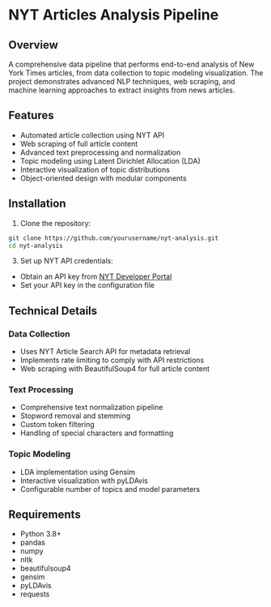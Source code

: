 # NYT Articles Analysis Pipeline

## Overview
A comprehensive data pipeline that performs end-to-end analysis of New York Times articles, from data collection to topic modeling visualization. The project demonstrates advanced NLP techniques, web scraping, and machine learning approaches to extract insights from news articles.

## Features
- Automated article collection using NYT API
- Web scraping of full article content
- Advanced text preprocessing and normalization
- Topic modeling using Latent Dirichlet Allocation (LDA)
- Interactive visualization of topic distributions
- Object-oriented design with modular components


## Installation

1. Clone the repository:
```bash
git clone https://github.com/yourusername/nyt-analysis.git
cd nyt-analysis
```

3. Set up NYT API credentials:
- Obtain an API key from [NYT Developer Portal](https://developer.nytimes.com/)
- Set your API key in the configuration file


## Technical Details

### Data Collection
- Uses NYT Article Search API for metadata retrieval
- Implements rate limiting to comply with API restrictions
- Web scraping with BeautifulSoup4 for full article content

### Text Processing
- Comprehensive text normalization pipeline
- Stopword removal and stemming
- Custom token filtering
- Handling of special characters and formatting

### Topic Modeling
- LDA implementation using Gensim
- Interactive visualization with pyLDAvis
- Configurable number of topics and model parameters

## Requirements
- Python 3.8+
- pandas
- numpy
- nltk
- beautifulsoup4
- gensim
- pyLDAvis
- requests
